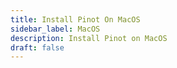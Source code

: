 ```yaml
---
title: Install Pinot On MacOS
sidebar_label: MacOS
description: Install Pinot on MacOS
draft: false
---
```



<!-- <InstallChoices docker={true} os="MacOS" packageManager="Homebrew" /> -->



